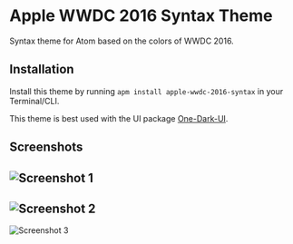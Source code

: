 # Apple WWDC 2016 Syntax Theme

Syntax theme for Atom based on the colors of WWDC 2016.

## Installation

Install this theme by running `apm install apple-wwdc-2016-syntax` in your Terminal/CLI.

This theme is best used with the UI package [One-Dark-UI](https://github.com/atom/one-dark-ui).

## Screenshots
![Screenshot 1](https://dl.dropboxusercontent.com/s/vywi70l7qk054nd/syntax-1.png)
---
![Screenshot 2](https://dl.dropboxusercontent.com/s/cc4q485yh3hriys/syntax-2.png)
---
![Screenshot 3](https://dl.dropboxusercontent.com/s/frpxmbr3uqqbld9/syntax-3.png)
